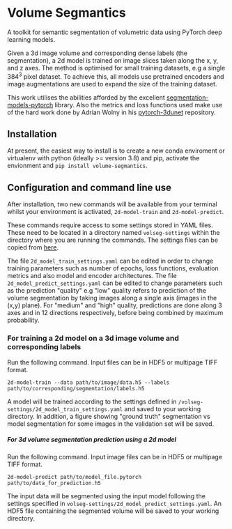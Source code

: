 # Volume Segmantics

A toolkit for semantic segmentation of volumetric data using PyTorch deep learning models.

Given a 3d image volume and corresponding dense labels (the segmentation), a 2d model is trained on image slices taken along the x, y, and z axes. The method is optimised for small training datasets, e.g a single $384^3$ pixel dataset. To achieve this, all models use pretrained encoders and image augmentations are used to expand the size of the training dataset.

This work utilises the abilities afforded by the excellent [segmentation-models-pytorch](https://github.com/qubvel/segmentation_models.pytorch) library. Also the metrics and loss functions used make use of the hard work done by Adrian Wolny in his [pytorch-3dunet](https://github.com/wolny/pytorch-3dunet) repository. 

## Installation

At present, the easiest way to install is to create a new conda enviroment or virtualenv with python (ideally >= version 3.8) and pip, activate the envionment and `pip install volume-segmantics`.

## Configuration and command line use

After installation, two new commands will be available from your terminal whilst your environment is activated, `2d-model-train` and `2d-model-predict`.

These commands require access to some settings stored in YAML files. These need to be located in a directory named `volseg-settings` within the directory where you are running the commands. The settings files can be copied from [here](https://gitlab.diamond.ac.uk/data-analysis/imaging/unet-segmentation/-/tree/packaging/settings). 

The file `2d_model_train_settings.yaml` can be edited in order to change training parameters such as number of epochs, loss functions, evaluation metrics and also model and encoder architectures. The file `2d_model_predict_settings.yaml` can be edited to change parameters such as the prediction "quality" e.g "low" quality refers to prediction of the volume segmentation by taking images along a single axis (images in the (x,y) plane). For "medium" and "high" quality, predictions are done along 3 axes and in 12 directions respectively, before being combined by maximum probability. 

### For training a 2d model on a 3d image volume and corresponding labels
Run the following command. Input files can be in HDF5 or multipage TIFF format.

```shell
2d-model-train --data path/to/image/data.h5 --labels path/to/corresponding/segmentation/labels.h5
```

A model will be trained according to the settings defined in `/volseg-settings/2d_model_train_settings.yaml` and saved to your working directory. In addition, a figure showing "ground truth" segmentation vs model segmentation for some images in the validation set will be saved. 

##### For 3d volume segmentation prediction using a 2d model
Run the following command. Input image files can be in HDF5 or multipage TIFF format.

```shell
2d-model-predict path/to/model_file.pytorch path/to/data_for_prediction.h5
```

The input data will be segmented using the input model following the settings specified in `volseg-settings/2d_model_predict_settings.yaml`. An HDF5 file containing the segmented volume will be saved to your working directory.
